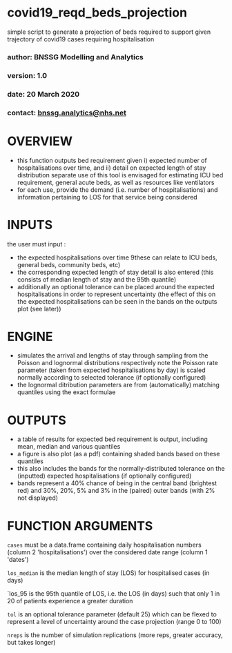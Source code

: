 # covid19_reqd_beds_projection
simple script to generate a projection of beds required to support given trajectory of covid19 cases requiring hospitalisation


### author:   BNSSG Modelling and Analytics
### version:  1.0
### date:     20 March 2020
### contact:  bnssg.analytics@nhs.net


# OVERVIEW

- this function outputs bed requirement given i) expected number of hospitalisations over time, and ii) detail on expected length of stay distribution 
separate use of this tool is envisaged for estimating ICU bed requirement, general acute beds, as well as resources like ventilators
- for each use, provide the demand (i.e. number of hospitalisations) and information pertaining to LOS for that service being considered

# INPUTS

 the user must input :
 
 - the expected hospitalisations over time 9these can relate to ICU beds, general beds, community beds, etc)
 - the corresponding expected length of stay detail is also entered (this consists of median length of stay and the 95th quantile)
 - additionally an optional tolerance can be placed around the expected hospitalisations in order to represent uncertainty
   (the effect of this on the expected hospitalisations can be seen in the bands on the outputs plot (see later))

# ENGINE
 - simulates the arrival and lengths of stay through sampling from the Poisson and lognormal distributions respectively
 note the Poisson rate parameter (taken from expected hospitalisations by day) is scaled normally according to selected tolerance (if optionally configured)
 - the lognormal ditribution parameters are from (automatically) matching quantiles using the exact formulae

# OUTPUTS

- a table of results for expected bed requirement is output, including mean, median and various quantiles
- a figure is also plot (as a pdf) containing shaded bands based on these quantiles
- this also includes the bands for the normally-distributed tolerance on the (inputted) expected hospitalisations (if optionally configured)
- bands represent a 40% chance of being in the central band (brightest red) and 30%, 20%, 5% and 3% in the (paired) outer bands (with 2% not displayed)

# FUNCTION ARGUMENTS

`cases` must be a data.frame containing daily hospitalisation numbers (column 2 'hospitalisations') over the considered date range (column 1 'dates')

`los_median` is the median length of stay (LOS) for hospitalised cases (in days)

`los_95 is the 95th quantile of LOS, i.e. the LOS (in days) such that only 1 in 20 of patients experience a greater duration

`tol` is an optional tolerance parameter (default 25) which can be flexed to represent a level of uncertainty around the case projection (range 0 to 100)

`nreps` is the number of simulation replications (more reps, greater accuracy, but takes longer)
